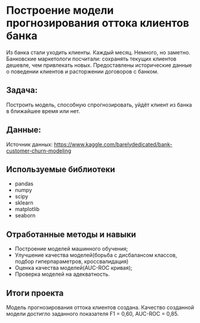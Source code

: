 # Построение модели прогнозирования оттока клиентов банка

Из банка стали уходить клиенты. Каждый месяц. Немного, но заметно. Банковские маркетологи посчитали: сохранять текущих клиентов дешевле, чем привлекать новых. Предоставлены исторические данные о поведении клиентов и расторжении договоров с банком.


## Задача:

Построить модель, способную спрогнозировать, уйдёт клиент из банка в ближайшее время или нет. 

## Данные:

Источник данных: https://www.kaggle.com/barelydedicated/bank-customer-churn-modeling

## Используемые библиотеки
- pandas
- numpy
- scipy
- sklearn
- matplotlib
- seaborn

## Отработанные методы и навыки
- Построение моделей машинного обучения;
- Улучшение качества моделей(борьба с диcбалансом классов, подбор гиперпараметров, кроссвалидация)
- Оценка качества моделей(AUC-ROC кривая);
- Проверка моделей на адекватность.

## Итоги проекта

Модель прогнозирования оттока клиентов создана. Качество созданной модели достигло заданного показателя F1 = 0,60, AUC-ROC = 0,85.


```python

```
